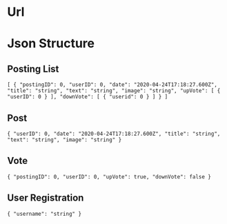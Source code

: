 # Url

# Json Structure

## Posting List
`
[
    {
        "postingID": 0,
        "userID": 0,
        "date": "2020-04-24T17:18:27.600Z",
        "title": "string",
        "text": "string",
        "image": "string",
        "upVote": [
            {
                "userID": 0
            }
        ],
        "downVote": [
            {
                "userid": 0
            }
        ]
  }
]
`

## Post
`{
    "userID": 0,
    "date": "2020-04-24T17:18:27.600Z",
    "title": "string",
    "text": "string",
    "image": "string"
}`

## Vote
`
{
    "postingID": 0,
    "userID": 0,
    "upVote": true,
    "downVote": false
}
`

## User Registration
`
{
    "username": "string"
}
`
